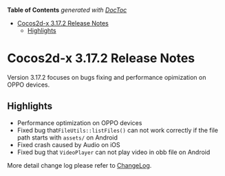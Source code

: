 <!-- START doctoc generated TOC please keep comment here to allow auto update -->
<!-- DON'T EDIT THIS SECTION, INSTEAD RE-RUN doctoc TO UPDATE -->
**Table of Contents**  *generated with [DocToc](https://github.com/thlorenz/doctoc)*

- [Cocos2d-x 3.17.2 Release Notes](#cocos2d-x-3172-release-notes)
  - [Highlights](#highlights)

<!-- END doctoc generated TOC please keep comment here to allow auto update -->

# Cocos2d-x 3.17.2 Release Notes #

Version 3.17.2 focuses on bugs fixing and performance opimization on OPPO devices.   

## Highlights

- Performance optimization on OPPO devices
- Fixed bug that`FileUtils::listFiles()` can not work correctly if the file path starts with `assets/` on Android
- Fixed crash caused by Audio on iOS
- Fixed bug that `VideoPlayer` can not play video in obb file on Android

More detail change log please refer to [ChangeLog](https://github.com/cocos2d/cocos2d-x/blob/v3/CHANGELOG).
